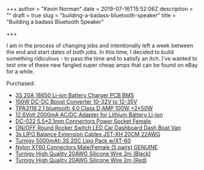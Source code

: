 +++
author = "Kevin Norman"
date = 2019-07-16T15:52:06Z
description = ""
draft = true
slug = "building-a-badass-bluetooth-speaker"
title = "Building a badass Bluetooth Speaker"

+++

I am in the process of changing jobs and intentionally left a week between the end and start dates of both jobs. In this time, I decided to build something ridiculous - to pass the time and to satisfy an itch. I've wanted to test one of these new fangled super cheap amps that can be found on eBay for a while.

Purchased:

* [3S 20A 18650 Li-ion Battery Charger PCB BMS](https://www.ebay.co.uk/itm/3S-20A-18650-Li-ion-Battery-Charger-PCB-BMS-Protection-Board-Cell-12-6VSGDIUK-MO/283549003922?ssPageName=STRK%3AMEBIDX%3AIT&_trksid=p2057872.m2749.l2649)
* [150W DC-DC Boost Converter 10-32V to 12-35V](https://www.ebay.co.uk/itm/150W-DC-DC-Boost-Converter-10-32V-to-12-35V-Step-Up-Charger-Power-Module-FT/113602124949?ssPageName=STRK%3AMEBIDX%3AIT&_trksid=p2057872.m2749.l2649)
* [TPA3116 2.1 bluetooth 4.0 Class D AMP 100W +2*50W](https://www.ebay.co.uk/itm/TPA3116-2-1-bluetooth-4-0-Class-D-Digital-Amplifier-AMP-Board-Module-100W-2-50W/332854211919?ssPageName=STRK%3AMEBIDX%3AIT&_trksid=p2057872.m2749.l2649)
* [12.6Volt 2000mA AC/DC Adapter for Lithium Battery Li-ion](https://www.ebay.co.uk/itm/UK-12-6Volt-2000mA-AC-DC-Adapter-Charger-Power-Supply-for-Lithium-Battery-Li-ion/153334258442?ssPageName=STRK%3AMEBIDX%3AIT&var=453231706767&_trksid=p2057872.m2749.l2649)
* [DC-022 5.5*2.1mm Connectors Power Socket Female](https://www.ebay.co.uk/itm/DC-022-5-5-2-1mm-Connectors-Waterproof-Power-Socket-Female-Panel-Mount-Plug-SL/143155500373?ssPageName=STRK%3AMEBIDX%3AIT&_trksid=p2057872.m2749.l2649)
* [ON/OFF Round Rocker Switch LED Car Dashboard Dash Boat Van](https://www.ebay.co.uk/itm/ON-OFF-Round-Rocker-Switch-LED-illuminated-Car-Dashboard-Dash-Boat-Van/293092782121?ssPageName=STRK%3AMEBIDX%3AIT&_trksid=p2057872.m2749.l2649)
* [3s LIPO Balance Extension Cables JST-XH 20CM 22AWG](https://www.ebay.co.uk/itm/2s-3s-4s-6s-LIPO-Balance-Extension-Leads-Cables-Cord-Wire-JST-XH-20CM-22AWG/223461669775?ssPageName=STRK%3AMEBIDX%3AIT&var=522218020629&_trksid=p2057872.m2749.l2649)
* [Turnigy 5000mAh 3S 20C Lipo Pack w/XT-60](https://hobbyking.com/en_us/turnigy-5000mah-3s-20c-lipo-pack-xt-90.html)
* [Nylon XT60 Connectors Male/Female (5 pairs) GENUINE](https://hobbyking.com/en_us/nylon-xt60-connectors-male-female-5-pairs-genuine.html)
* [Turnigy High Quality 20AWG Silicone Wire 2m (Black)](https://hobbyking.com/en_us/turnigy-high-quality-20awg-silicone-wire-2m-black.html)
* [Turnigy High Quality 20AWG Silicone Wire 2m (Red)](https://hobbyking.com/en_us/turnigy-high-quality-20awg-silicone-wire-2m-red.html)

